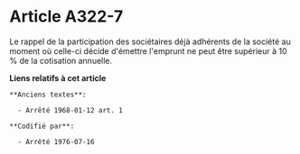 # Article A322-7

Le rappel de la participation des sociétaires déjà adhérents de la société au moment où celle-ci décide d'émettre l'emprunt
ne peut être supérieur à 10 % de la cotisation annuelle.

**Liens relatifs à cet article**

	**Anciens textes**:

	  - Arrêté 1968-01-12 art. 1

	**Codifié par**:

	  - Arrêté 1976-07-16
